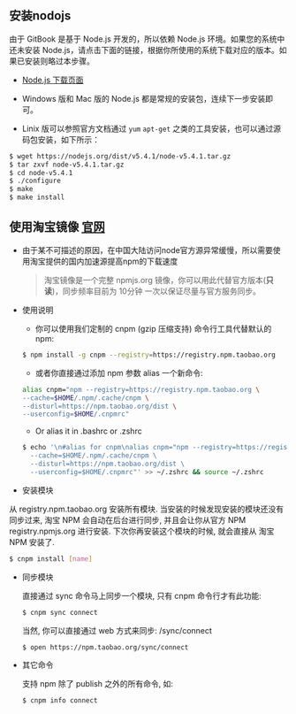 ## 安装nodojs

由于 GitBook 是基于 Node.js 开发的，所以依赖 Node.js 环境。如果您的系统中还未安装 Node.js，请点击下面的链接，根据你所使用的系统下载对应的版本。如果已安装则略过本步骤。

  * [Node.js 下载页面](https://nodejs.org/en/download/stable/)  

  * Windows 版和 Mac 版的 Node.js 都是常规的安装包，连续下一步安装即可。  

  * Linix 版可以参照官方文档通过 `yum`  `apt-get` 之类的工具安装，也可以通过源码包安装，如下所示：

  ```bash
  $ wget https://nodejs.org/dist/v5.4.1/node-v5.4.1.tar.gz
  $ tar zxvf node-v5.4.1.tar.gz
  $ cd node-v5.4.1
  $ ./configure
  $ make
  $ make install
  ```

## 使用淘宝镜像 [官网](https://npm.taobao.org/)

  * 由于某不可描述的原因，在中国大陆访问node官方源异常缓慢，所以需要使用淘宝提供的国内加速源提高npm的下载速度  

    >淘宝镜像是一个完整 npmjs.org 镜像，你可以用此代替官方版本(__只读__)，同步频率目前为 10分钟 一次以保证尽量与官方服务同步。

  * 使用说明

    - 你可以使用我们定制的 cnpm (gzip 压缩支持) 命令行工具代替默认的 npm:
    ```bash
    $ npm install -g cnpm --registry=https://registry.npm.taobao.org
    ```

    - 或者你直接通过添加 npm 参数 alias 一个新命令:
    ```bash
    alias cnpm="npm --registry=https://registry.npm.taobao.org \
    --cache=$HOME/.npm/.cache/cnpm \
    --disturl=https://npm.taobao.org/dist \
    --userconfig=$HOME/.cnpmrc"
    ```

    - Or alias it in .bashrc or .zshrc
    ```bash
    $ echo '\n#alias for cnpm\nalias cnpm="npm --registry=https://registry.npm.taobao.org \
      --cache=$HOME/.npm/.cache/cnpm \
      --disturl=https://npm.taobao.org/dist \
      --userconfig=$HOME/.cnpmrc"' >> ~/.zshrc && source ~/.zshrc
    ```

  * 安装模块

  从 registry.npm.taobao.org 安装所有模块. 当安装的时候发现安装的模块还没有同步过来, 淘宝 NPM 会自动在后台进行同步, 并且会让你从官方 NPM registry.npmjs.org 进行安装. 下次你再安装这个模块的时候, 就会直接从 淘宝 NPM 安装了.

  ```bash
  $ cnpm install [name]
  ```

  * 同步模块

    直接通过 sync 命令马上同步一个模块, 只有 cnpm 命令行才有此功能:

    ```bash
    $ cnpm sync connect
    ```

    当然, 你可以直接通过 web 方式来同步: /sync/connect
    ```bash
    $ open https://npm.taobao.org/sync/connect
    ```

  * 其它命令

    支持 npm 除了 publish 之外的所有命令, 如:
    ```bash
    $ cnpm info connect
    ```
